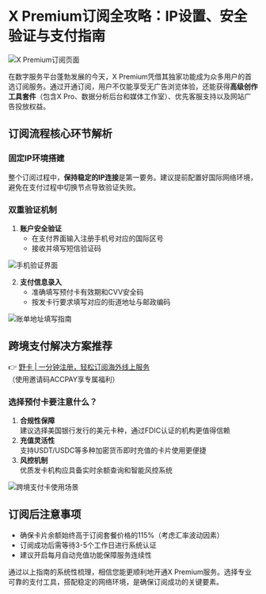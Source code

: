 # X Premium订阅全攻略：IP设置、安全验证与支付指南

![X Premium订阅页面](https://bbtdd.com/wp-content/uploads/img/45585963906282.webp)

在数字服务平台蓬勃发展的今天，X Premium凭借其独家功能成为众多用户的首选订阅服务。通过开通订阅，用户不仅能享受无广告浏览体验，还能获得**高级创作工具套件**（包含X Pro、数据分析后台和媒体工作室）、优先客服支持以及网站广告投放权益。

## 订阅流程核心环节解析

### 固定IP环境搭建
整个订阅过程中，**保持稳定的IP连接**是第一要务。建议提前配置好国际网络环境，避免在支付过程中切换节点导致验证失败。

### 双重验证机制
1. **账户安全验证** 
   - 在支付界面输入注册手机号对应的国际区号
   - 接收并填写短信验证码

![手机验证界面](https://bbtdd.com/wp-content/uploads/img/613306127806379.webp)

2. **支付信息录入**
   - 准确填写预付卡有效期和CVV安全码
   - 按发卡行要求填写对应的街道地址与邮政编码

![账单地址填写指南](https://bbtdd.com/wp-content/uploads/img/611879716.webp)

## 跨境支付解决方案推荐
👉 [野卡 | 一分钟注册，轻松订阅海外线上服务](https://bbtdd.com/yeka)（使用邀请码ACCPAY享专属福利）

### 选择预付卡要注意什么？
1. **合规性保障**  
   建议选择美国银行发行的美元卡种，通过FDIC认证的机构更值得信赖
2. **充值灵活性**  
   支持USDT/USDC等多种加密货币即时充值的卡片使用更便捷
3. **风控机制**  
   优质发卡机构应具备实时余额查询和智能风控系统

![跨境支付卡使用场景](https://bbtdd.com/wp-content/uploads/img/089819561.webp)

## 订阅后注意事项
- 确保卡片余额始终高于订阅套餐价格的115%（考虑汇率波动因素）
- 订阅成功后需等待3-5个工作日进行系统认证
- 建议开启每月自动充值功能保障服务连续性

通过以上指南的系统性梳理，相信您能更顺利地开通X Premium服务。选择专业可靠的支付工具，搭配稳定的网络环境，是确保订阅成功的关键要素。